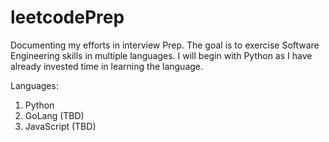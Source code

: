 # leetcodePrep
Documenting my efforts in interview Prep.  The goal is to exercise Software Engineering skills in multiple languages.
I will begin with Python as I have already invested time in learning the language.

Languages:
  1. Python
  2. GoLang (TBD)
  3. JavaScript (TBD)
